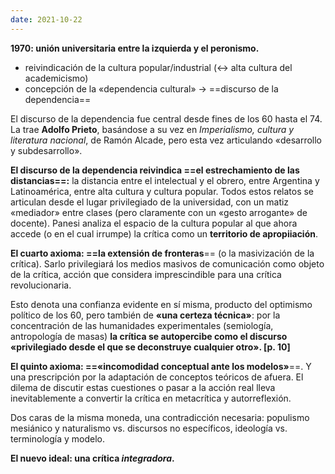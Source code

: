 ```yaml
---
date: 2021-10-22
---
```

**1970: unión universitaria entre la izquierda y el peronismo.**
- reivindicación de la cultura popular/industrial (<-> alta cultura del academicismo)
- concepción de la «dependencia cultural» -> ==discurso de la dependencia==

El discurso de la dependencia fue central desde fines de los 60 hasta el 74. La trae **Adolfo Prieto**, basándose a su vez en *Imperialismo, cultura y literatura nacional*, de Ramón Alcade, pero esta vez articulando «desarrollo y subdesarrollo».

**El discurso de la dependencia reivindica ==el estrechamiento de las distancias==:** la distancia entre el intelectual y el obrero, entre Argentina y Latinoamérica, entre alta cultura y cultura popular. Todos estos relatos se articulan desde el lugar privilegiado de la universidad, con un matiz «mediador» entre clases (pero claramente con un «gesto arrogante» de docente). 
Panesi analiza el espacio de la cultura popular al que ahora accede (o en el cual irrumpe) la crítica como un **territorio de apropiiación**.

**El cuarto axioma: ==la extensión de fronteras**== (o la masivización de la crítica). Sarlo privilegiará los medios masivos de comunicación como objeto de la crítica, acción que considera imprescindible para una crítica revolucionaria. 

Esto denota una confianza evidente en sí misma, producto del optimismo político de los 60, pero también de **«una certeza técnica»**: por la concentración de las humanidades experimentales (semiología, antropología de masas) **la crítica se autopercibe como el discurso «privilegiado desde el que se deconstruye cualquier otro». \[p. 10]** 

**El quinto axioma: ==«incomodidad conceptual ante los modelos»**==. Y una prescripción por la adaptación de conceptos teóricos de afuera. El dilema de discutir estas cuestiones o pasar a la acción real lleva inevitablemente a convertir la crítica en metacrítica y autorreflexión.

Dos caras de la misma moneda, una contradicción necesaria: populismo mesiánico y naturalismo vs. discursos no específicos, ideología vs. terminología y modelo. 

**El nuevo ideal: una crítica *integradora*.**